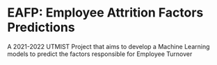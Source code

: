 # EAFP: Employee Attrition Factors Predictions
A 2021-2022 UTMIST Project that aims to develop a Machine Learning models to predict the factors responsible for Employee Turnover 
